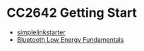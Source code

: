 # CC2642 Getting Start

* [simplelinkstarter](https://play.google.com/store/apps/details?id=com.ti.ble.simplelinkstarter)
* [Bluetooth Low Energy Fundamentals](https://dev.ti.com/tirex/explore/node?node=A__AJfAa5knnYceGpWKAKQqcg__com.ti.SIMPLELINK_ACADEMY_CC13XX_CC26XX_SDK__AfkT0vQ__LATEST)

